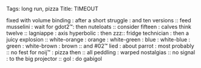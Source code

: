 Tags: long run, pizza
Title: TIMEOUT
  
fixed with volume binding : after a short struggle : and ten versions :: feed musselini : wait for gdot2™: then nuteloats ::  consider fifteen : calves think twelve :: lagniappe : axis hyperbolic : then zzz:: fridge technician : then a juicy explosion :: white-orange : orange : white-green : blue : white-blue : green : white-brown : brown :: and #02™ lied : about parrot : most probably :: no fest for noij™ : pizza then :: all peddling : warped nostalgias :: no signal : to the big projector :: gol : do gabigol